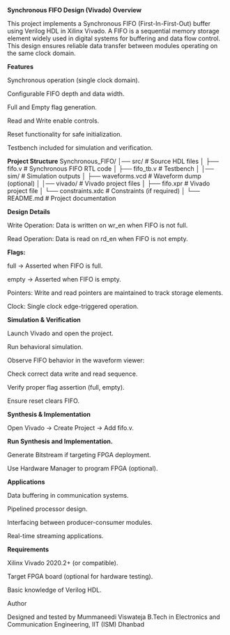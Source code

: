 **Synchronous FIFO Design (Vivado)**
**Overview**

This project implements a Synchronous FIFO (First-In-First-Out) buffer using Verilog HDL in Xilinx Vivado.
A FIFO is a sequential memory storage element widely used in digital systems for buffering and data flow control. This design ensures reliable data transfer between modules operating on the same clock domain.

**Features**

Synchronous operation (single clock domain).

Configurable FIFO depth and data width.

Full and Empty flag generation.

Read and Write enable controls.

Reset functionality for safe initialization.

Testbench included for simulation and verification.

**Project Structure**
Synchronous_FIFO/
│── src/                 # Source HDL files
│   ├── fifo.v           # Synchronous FIFO RTL code
│   ├── fifo_tb.v        # Testbench
│
│── sim/                 # Simulation outputs
│   ├── waveforms.vcd    # Waveform dump (optional)
│
│── vivado/              # Vivado project files
│   ├── fifo.xpr         # Vivado project file
│   └── constraints.xdc  # Constraints (if required)
│
└── README.md            # Project documentation

**Design Details**

Write Operation: Data is written on wr_en when FIFO is not full.

Read Operation: Data is read on rd_en when FIFO is not empty.

**Flags:**

full → Asserted when FIFO is full.

empty → Asserted when FIFO is empty.

Pointers: Write and read pointers are maintained to track storage elements.

Clock: Single clock edge-triggered operation.

**Simulation & Verification**

Launch Vivado and open the project.

Run behavioral simulation.

Observe FIFO behavior in the waveform viewer:

Check correct data write and read sequence.

Verify proper flag assertion (full, empty).

Ensure reset clears FIFO.

**Synthesis & Implementation**

Open Vivado → Create Project → Add fifo.v.

**Run Synthesis and Implementation.**

Generate Bitstream if targeting FPGA deployment.

Use Hardware Manager to program FPGA (optional).

**Applications**

Data buffering in communication systems.

Pipelined processor design.

Interfacing between producer-consumer modules.

Real-time streaming applications.

**Requirements**

Xilinx Vivado 2020.2+ (or compatible).

Target FPGA board (optional for hardware testing).

Basic knowledge of Verilog HDL.

Author

Designed and tested by Mummaneedi Viswateja
B.Tech in Electronics and Communication Engineering, IIT (ISM) Dhanbad
